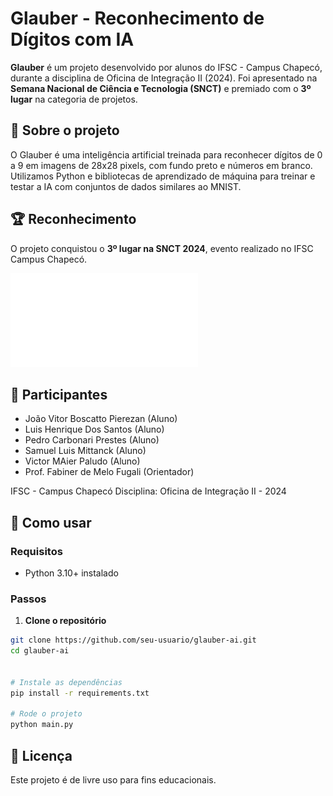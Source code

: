 # Glauber - Reconhecimento de Dígitos com IA

**Glauber** é um projeto desenvolvido por alunos do IFSC - Campus Chapecó, durante a disciplina de Oficina de Integração II (2024). Foi apresentado na **Semana Nacional de Ciência e Tecnologia (SNCT)** e premiado com o **3º lugar** na categoria de projetos.

## 🧠 Sobre o projeto

O Glauber é uma inteligência artificial treinada para reconhecer dígitos de 0 a 9 em imagens de 28x28 pixels, com fundo preto e números em branco. Utilizamos Python e bibliotecas de aprendizado de máquina para treinar e testar a IA com conjuntos de dados similares ao MNIST.

## 🏆 Reconhecimento

O projeto conquistou o **3º lugar na SNCT 2024**, evento realizado no IFSC Campus Chapecó.

![Certificado](certificado_snct.pdf)

## 👥 Participantes

- João Vitor Boscatto Pierezan (Aluno)
- Luis Henrique Dos Santos (Aluno)
- Pedro Carbonari Prestes (Aluno)
- Samuel Luis Mittanck (Aluno)
- Victor MAier Paludo (Aluno)
- Prof. Fabiner de Melo Fugali (Orientador)

IFSC - Campus Chapecó
Disciplina: Oficina de Integração II - 2024

## 🚀 Como usar

### Requisitos

- Python 3.10+ instalado

### Passos

1. **Clone o repositório**

```bash
git clone https://github.com/seu-usuario/glauber-ai.git
cd glauber-ai


# Instale as dependências
pip install -r requirements.txt

# Rode o projeto
python main.py

```

## 📄 Licença
Este projeto é de livre uso para fins educacionais.
